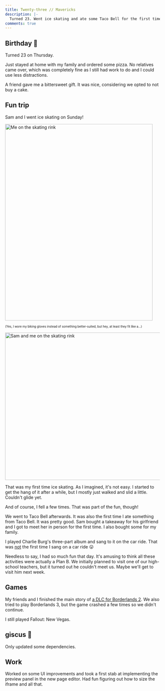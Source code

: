 ```yaml
---
title: Twenty-three // Mavericks
description: |-
  Turned 23. Went ice skating and ate some Taco Bell for the first time.
comments: true
---
```


## Birthday 🎂

Turned 23 on Thursday.

Just stayed at home with my family and ordered some pizza. No relatives came
over, which was completely fine as I still had work to do and I could use less
distractions.

A <span class="cursor-help">friend</span> gave me a <span class="sr-only">bitter</span>sweet gift. It was nice, considering we opted to not buy a
cake.

## Fun trip

Sam and I went ice skating on Sunday!

<div className="mdx-image" style={{ maxWidth: 320 }}>
  <Image
    src="https://cdn.laymonage.com/personal/img/mavericks_12622_1.jpg"
    alt="Me on the skating rink"
    title="Me on the skating rink"
    width="480"
    height="640" />
</div>

<sup className="text-center"><sub>
(Yes, I wore my biking gloves instead of something better-suited, but hey, at
least they fit like a...)
</sub></sup>

<div className="mdx-image" style={{ maxWidth: 320 }}>
  <Image
    src="https://cdn.laymonage.com/personal/img/mavericks_12622_2.jpg"
    alt="Sam and me on the skating rink"
    title="Sam and me on the skating rink"
    width="640"
    height="480" />
</div>

That was my first time ice skating. As I imagined, it's not easy. I started
to get the hang of it after a while, but I mostly just walked and slid a little.
Couldn't glide yet.

And of course, I fell a few times. That was part of the fun, though!

We went to Taco Bell afterwards. It was also the first time I ate something from
Taco Bell. It was pretty good. Sam bought a takeaway for his girlfriend and I
got to meet her in person for the first time. I also bought some for my family.

I played Charlie Burg's three-part album and sang to it on the car ride. That
was [not][21w43] the first time I sang on a car ride 😛

Needless to say, I had so much fun that day. It's amusing to think all these
activities were actually a Plan B. We initially planned to visit one of our
high-school teachers, but it turned out he couldn't meet us. Maybe we'll get to
visit him next week.

## Games

My friends and I finished the main story of
[a DLC for Borderlands 2][tiny-tina-dlc]. We also tried to play Borderlands 3,
but the game crashed a few times so we didn't continue.

I still played Fallout: New Vegas.

## giscus 💎

Only updated some dependencies.

## Work

Worked on some UI improvements and took a first stab at implementing the preview
panel in the new page editor. Had fun figuring out how to size the iframe and
all that.

[21w43]: /logs/21w43
[tiny-tina-dlc]: https://store.steampowered.com/app/218550
